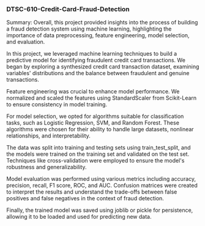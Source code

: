 ### DTSC-610-Credit-Card-Fraud-Detection

Summary:
Overall, this project provided insights into the process of building a fraud detection system using machine learning, highlighting the importance of data preprocessing, feature engineering, model selection, and evaluation. 

In this project, we leveraged machine learning techniques to build a predictive model for identifying fraudulent credit card transactions. We began by exploring a synthesized credit card transaction dataset, examining variables' distributions and the balance between fraudulent and genuine transactions.

Feature engineering was crucial to enhance model performance. We normalized and scaled the features using StandardScaler from Scikit-Learn to ensure consistency in model training.

For model selection, we opted for algorithms suitable for classification tasks, such as Logistic Regression, SVM, and Random Forest. These algorithms were chosen for their ability to handle large datasets, nonlinear relationships, and interpretability.

The data was split into training and testing sets using train_test_split, and the models were trained on the training set and validated on the test set. Techniques like cross-validation were employed to ensure the model's robustness and generalizability.

Model evaluation was performed using various metrics including accuracy, precision, recall, F1 score, ROC, and AUC. Confusion matrices were created to interpret the results and understand the trade-offs between false positives and false negatives in the context of fraud detection.

Finally, the trained model was saved using joblib or pickle for persistence, allowing it to be loaded and used for predicting new data.
